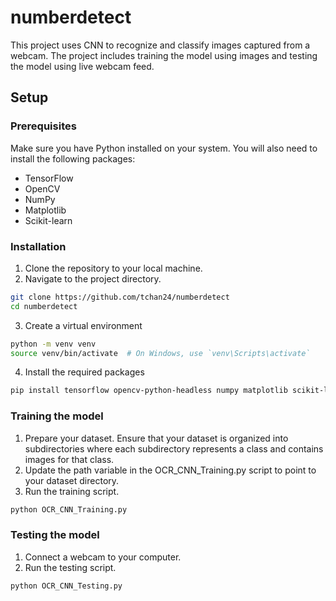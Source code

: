 # numberdetect

This project uses CNN to recognize and classify images captured from a webcam. The project includes training the model using images and testing the model using live webcam feed.

## Setup

### Prerequisites

Make sure you have Python installed on your system. You will also need to install the following packages:

- TensorFlow
- OpenCV
- NumPy
- Matplotlib
- Scikit-learn

### Installation

1. Clone the repository to your local machine.
2. Navigate to the project directory.

```sh
git clone https://github.com/tchan24/numberdetect
cd numberdetect
```
3. Create a virtual environment
```sh
python -m venv venv
source venv/bin/activate  # On Windows, use `venv\Scripts\activate`
```
4. Install the required packages
```sh
pip install tensorflow opencv-python-headless numpy matplotlib scikit-learn
```

### Training the model

1. Prepare your dataset. Ensure that your dataset is organized into subdirectories where each subdirectory represents a class and contains images for that class.
2. Update the path variable in the OCR_CNN_Training.py script to point to your dataset directory.
3. Run the training script.
```sh
python OCR_CNN_Training.py
```

### Testing the model

1. Connect a webcam to your computer.
2. Run the testing script.
```sh
python OCR_CNN_Testing.py
```